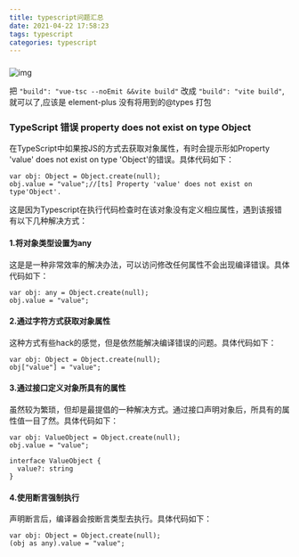 ```yaml
---
title: typescript问题汇总
date: 2021-04-22 17:58:23
tags: typescript
categories: typescript
---
```


###

![img](https://p6-juejin.byteimg.com/tos-cn-i-k3u1fbpfcp/1e88098e19b74b79b8a51b6e16254cf1~tplv-k3u1fbpfcp-watermark.image?imageslim)

把 `"build": "vue-tsc --noEmit &&vite build"` 改成 `"build": "vite build"`, 就可以了,应该是 element-plus 没有将用到的@types 打包

### TypeScript 错误 property does not exist on type Object
在TypeScript中如果按JS的方式去获取对象属性，有时会提示形如Property 'value' does not exist on type 'Object'的错误。具体代码如下：
```
var obj: Object = Object.create(null);
obj.value = "value";//[ts] Property 'value' does not exist on type'Object'.
```
这是因为Typescript在执行代码检查时在该对象没有定义相应属性，遇到该报错有以下几种解决方式：

#### 1.将对象类型设置为any
这是是一种非常效率的解决办法，可以访问修改任何属性不会出现编译错误。具体代码如下：
```
var obj: any = Object.create(null);
obj.value = "value";
```

#### 2.通过字符方式获取对象属性
这种方式有些hack的感觉，但是依然能解决编译错误的问题。具体代码如下：
```
var obj: Object = Object.create(null);
obj["value"] = "value";
```

#### 3.通过接口定义对象所具有的属性
虽然较为繁琐，但却是最提倡的一种解决方式。通过接口声明对象后，所具有的属性值一目了然。具体代码如下：
```
var obj: ValueObject = Object.create(null);
obj.value = "value";

interface ValueObject {
  value?: string
}
```

#### 4.使用断言强制执行
声明断言后，编译器会按断言类型去执行。具体代码如下：
```
var obj: Object = Object.create(null);
(obj as any).value = "value";
```

<!--more-->

